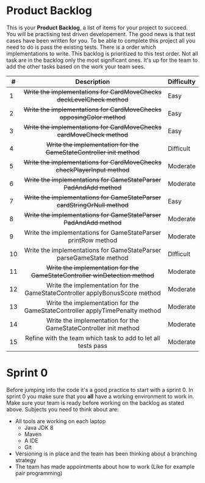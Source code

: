 # Product Backlog

This is your **Product Backlog**, a list of items for your project to succeed. You will be practising test driven developement.
The good news is that test cases have been written for you. To be able to complete this project all you need to do is pass the 
existing tests. There is a order which implementations to write. This backlog is prioritized to this test order.
Not all task are in the backlog only the most significant ones. It's up for the team to add the other tasks based
on the work your team sees.

| #     | Description                                       | Difficulty
|-------|:-------------------------------------------------:|----------------------
| 1     | ~~Write the implementations for CardMoveChecks deckLevelCheck method~~| Easy | Berend
| 2     | ~~Write the implementations for CardMoveChecks opposingColor method~~| Easy | Audi
| 3     | ~~Write the implementations for CardMoveChecks cardMoveCheck method~~| Easy 
| 4     | ~~Write the implementation for the GameStateController init method~~| Difficult | Audi
| 5     | ~~Write the implementations for CardMoveChecks checkPlayerInput method~~| Moderate | Berend
| 6     | ~~Write the implementations for GameStateParser PadAndAdd method~~| Moderate | Bastiaan
| 7     | ~~Write the implementations for GameStateParser cardStringOrNull method~~| Easy | Bastiaan
| 8     | ~~Write the implementations for GameStateParser PadAndAdd method~~| Moderate | Bastiaan
| 9     | Write the implementations for GameStateParser printRow method| Moderate | Berend
| 10    | Write the implementations for GameStateParser parseGameState method| DIfficult 
| 11    | ~~Write the implementation for the GameStateController winDetection method~~| Moderate | Audi
| 12    | Write the implementation for the GameStateController applyBonusScore method| Moderate | Audi
| 13    | Write the implementation for the GameStateController applyTimePenalty method| Moderate | Bastiaan
| 14    | Write the implementation for the GameStateController init method| Moderate
| 15    | Refine with the team which task to add to let all tests pass| Moderate

# Sprint 0
Before jumping into the code it's a good practice to start with a sprint 0. In sprint 0 you
make sure that you **all** have a working environment to work in. Make sure your team is ready
before working on the backlog as stated above. Subjects you need to think about are:
- All tools are working on each laptop
    - Java JDK 8
    - Maven
    - A IDE 
    - Git 
- Versioning is in place and the team has been thinking about a branching strategy
- The team has made appointments about how to work (Like for example pair programming)








